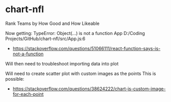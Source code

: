 # chart-nfl
 Rank Teams by How Good and How Likeable

<!-- SEEMS TO HAVE BEEN RESOLVED
Currently running into error with webpack
- TypeError: react_dom_client__WEBPACK_IMPORTED_MODULE_1___default.a.render is not a function

in ./src/index.js
D:/Coding Projects/GitHub/chart-nfl/src/index.js:6

- REVIEW THIS:
https://stackoverflow.com/questions/36376146/reactdom2-default-render-is-not-a-function -->

Now getting:
TypeError: Object(...) is not a function
App
D:/Coding Projects/GitHub/chart-nfl/src/App.js:6

- https://stackoverflow.com/questions/51066111/react-function-says-is-not-a-function

Will then need to troubleshoot importing data into plot


Will need to create scatter plot with custom images as the points
This is possible:
- https://stackoverflow.com/questions/38624222/chart-js-custom-image-for-each-point